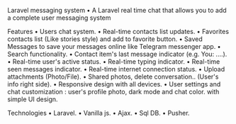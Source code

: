 Laravel messaging system
    • A Laravel real time chat that allows you to add a complete user messaging system 

Features
    • Users chat system.
    • Real-time contacts list updates.
    • Favorites contacts list (Like stories style) and add to favorite button.
    • Saved Messages to save your messages online like Telegram messenger app.
    • Search functionality.
    • Contact item's last message indicator (e.g. You: ....).
    • Real-time user's active status.
    • Real-time typing indicator.
    • Real-time seen messages indicator.
    • Real-time internet connection status.
    • Upload attachments (Photo/File).
    • Shared photos, delete conversation.. (User's info right side).
    • Responsive design with all devices.
    • User settings and chat customization : user's profile photo, dark mode and chat color. with simple UI design.

Technologies
    • Laravel.
    • Vanilla js.
    • Ajax.
    • Sql DB.
    • Pusher.
 
